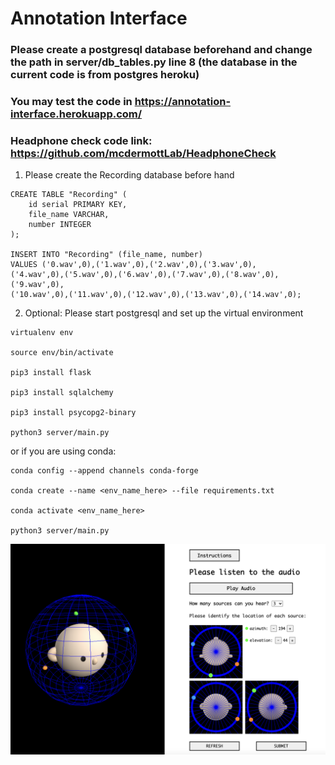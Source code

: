 # Annotation Interface

### Please create a postgresql database beforehand and change the path in server/db_tables.py line 8 (the database in the current code is from postgres heroku)

### You may test the code in https://annotation-interface.herokuapp.com/

### Headphone check code link: https://github.com/mcdermottLab/HeadphoneCheck

1. Please create the Recording database before hand
```
CREATE TABLE "Recording" (
	id serial PRIMARY KEY,
	file_name VARCHAR,
	number INTEGER
);

INSERT INTO "Recording" (file_name, number)
VALUES ('0.wav',0),('1.wav',0),('2.wav',0),('3.wav',0),
('4.wav',0),('5.wav',0),('6.wav',0),('7.wav',0),('8.wav',0),('9.wav',0),
('10.wav',0),('11.wav',0),('12.wav',0),('13.wav',0),('14.wav',0);
```

2. Optional: Please start postgresql and set up the virtual environment

```
virtualenv env

source env/bin/activate

pip3 install flask

pip3 install sqlalchemy

pip3 install psycopg2-binary

python3 server/main.py
```
or if you are using conda:

```
conda config --append channels conda-forge

conda create --name <env_name_here> --file requirements.txt

conda activate <env_name_here>

python3 server/main.py
```

<img src="/templates/interface/img/example.png" />